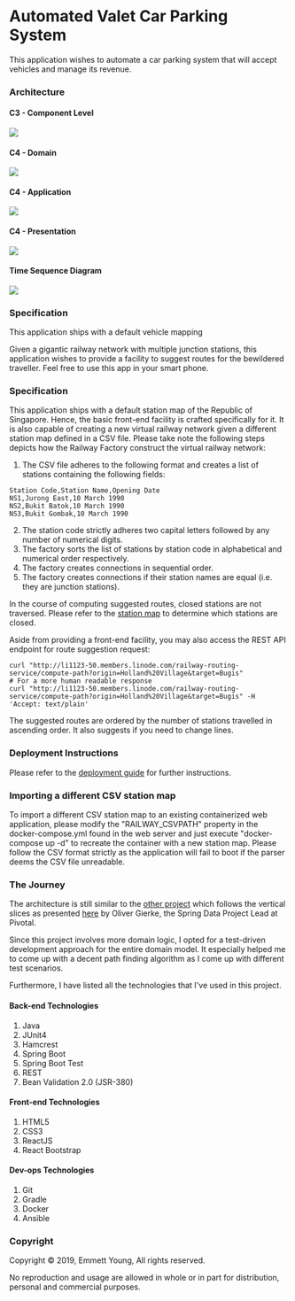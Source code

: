 Automated Valet Car Parking System
========================

This application wishes to automate a car parking system that will accept vehicles and manage its revenue. 

### Architecture
#### C3 - Component Level
![](https://www.plantuml.com/plantuml/proxy?cache=no&src=https://raw.githubusercontent.com/mettyoung/automated-valet-car-parking-system/master/docs/c3-component.puml)

#### C4 - Domain
![](https://www.plantuml.com/plantuml/proxy?cache=no&src=https://raw.githubusercontent.com/mettyoung/automated-valet-car-parking-system/master/docs/c4-domain.puml)

#### C4 - Application
![](https://www.plantuml.com/plantuml/proxy?cache=no&src=https://raw.githubusercontent.com/mettyoung/automated-valet-car-parking-system/master/docs/c4-application.puml)

#### C4 - Presentation
![](https://www.plantuml.com/plantuml/proxy?cache=no&src=https://raw.githubusercontent.com/mettyoung/automated-valet-car-parking-system/master/docs/c4-presentation.puml)

#### Time Sequence Diagram
![](https://www.plantuml.com/plantuml/proxy?cache=no&src=https://raw.githubusercontent.com/mettyoung/automated-valet-car-parking-system/master/docs/c4-sequence.puml)

### Specification
This application ships with a default vehicle mapping 



Given a gigantic railway network with multiple junction stations, this application wishes to provide a facility to 
suggest routes for the bewildered traveller. Feel free to use this app in your smart phone.

### Specification 
This application ships with a default station map of the Republic of Singapore. Hence, the basic front-end facility is 
crafted specifically for it. It is also capable of creating a new virtual railway network given a different station map
defined in a CSV file. Please take note the following steps depicts how the Railway Factory construct the virtual
railway network:

  1. The CSV file adheres to the following format and creates a list of stations containing the following fields:

    Station Code,Station Name,Opening Date
    NS1,Jurong East,10 March 1990
    NS2,Bukit Batok,10 March 1990
    NS3,Bukit Gombak,10 March 1990
    
  2. The station code strictly adheres two capital letters followed by any number of numerical digits.
  3. The factory sorts the list of stations by station code in alphabetical and numerical order respectively.
  4. The factory creates connections in sequential order.
  5. The factory creates connections if their station names are equal (i.e. they are junction stations).

In the course of computing suggested routes, closed stations are not traversed. 
Please refer to the [station map](https://github.com/mettyoung/railway-routing-service/blob/master/backend/src/main/resources/StationMap.csv)
to determine which stations are closed.

Aside from providing a front-end facility, you may also access the REST API endpoint for route suggestion request:

    curl "http://li1123-50.members.linode.com/railway-routing-service/compute-path?origin=Holland%20Village&target=Bugis"
    # For a more human readable response
    curl "http://li1123-50.members.linode.com/railway-routing-service/compute-path?origin=Holland%20Village&target=Bugis" -H 'Accept: text/plain'

The suggested routes are ordered by the number of stations travelled in ascending order. It also suggests if you
need to change lines. 

### Deployment Instructions
Please refer to the [deployment guide](https://github.com/mettyoung/railway-routing-service/blob/master/devops/deployment_guide.md)
for further instructions.

### Importing a different CSV station map
To import a different CSV station map to an existing containerized web application, please modify the "RAILWAY_CSVPATH"
property in the docker-compose.yml found in the web server and just execute "docker-compose up -d" to recreate the
container with a new station map. Please follow the CSV format strictly as the application will fail to boot if the
parser deems the CSV file unreadable.

### The Journey

The architecture is still similar to the [other project](https://github.com/mettyoung/shop-management) which follows 
the vertical slices as presented [here](http://olivergierke.de/2013/01/whoops-where-did-my-architecture-go/) by Oliver 
Gierke, the Spring Data Project Lead at Pivotal.

Since this project involves more domain logic, I opted for a test-driven development approach for the entire domain 
model. It especially helped me to come up with a decent path finding algorithm as I come up with different test 
scenarios.

Furthermore, I have listed all the technologies that I've used in this project.

#### Back-end Technologies

1. Java
2. JUnit4
3. Hamcrest
4. Spring Boot
5. Spring Boot Test
6. REST
7. Bean Validation 2.0 (JSR-380)

#### Front-end Technologies
1. HTML5
2. CSS3
3. ReactJS
4. React Bootstrap

#### Dev-ops Technologies
1. Git
2. Gradle
3. Docker
4. Ansible

### Copyright
Copyright © 2019, Emmett Young, All rights reserved.

No reproduction and usage are allowed in whole or in part for distribution, personal and commercial purposes.